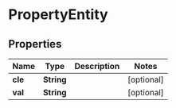 
# PropertyEntity

## Properties
Name | Type | Description | Notes
------------ | ------------- | ------------- | -------------
**cle** | **String** |  |  [optional]
**val** | **String** |  |  [optional]



